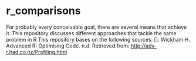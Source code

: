# r_comparisons
For probably every conceivable goal, there are several means that achieve it. This repository discusses different approaches that tackle the same problem in R
This repository bases on the following sources:
[]: Wickham H. Advanced R: Optimising Code. n.d. Retrieved from: http://adv-r.had.co.nz/Profiling.html
